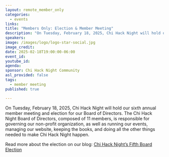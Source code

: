 ```yaml
---
layout: remote_member_only
categories:
  - events
links: 
title: "Members Only: Election & Member Meeting"
description: "On Tuesday, February 18, 2025, Chi Hack Night will hold our sixth annual member meeting and election for our Board of Directors."
speakers:
image: /images/logo/logo-star-social.jpg
image_credit:
date: 2025-02-18T19:00:00-06:00
event_id: 
youtube_id: 
agenda: 
sponsor: Chi Hack Night Community
asl_provided: false
tags: 
  - member meeting
published: true

---
```


On Tuesday, February 18, 2025, Chi Hack Night will hold our sixth annual member meeting and election for our Board of Directors. The Chi Hack Night Board of Directors, composed of 11 members, is responsible for governing our non-profit organization, as well as running our events, managing our website, keeping the books, and doing all the other things needed to make Chi Hack Night happen.

Read more about the election on our blog: [Chi Hack Night’s Fifth Board Election](/blog/2025/02/16/2024-year-in-review)
